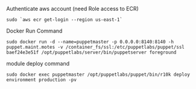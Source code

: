 Authenticate aws account (need Role access to ECR)
```
sudo `aws ecr get-login --region us-east-1`
```
Docker Run Command
```
sudo docker run -d --name=puppetmaster -p 0.0.0.0:8140:8140 -h puppet.maint.motes -v /container_fs/ssl:/etc/puppetlabs/puppet/ssl baef24e3e51f /opt/puppetlabs/server/bin/puppetserver foreground
```
module deploy command
```
sudo docker exec puppetmaster /opt/puppetlabs/puppet/bin/r10k deploy environment production -pv
```

